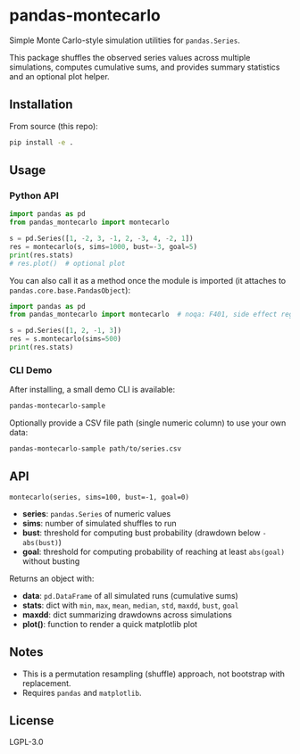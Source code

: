 # pandas-montecarlo

Simple Monte Carlo-style simulation utilities for `pandas.Series`.

This package shuffles the observed series values across multiple simulations, computes cumulative sums, and provides summary statistics and an optional plot helper.

## Installation

From source (this repo):

```bash
pip install -e .
```

## Usage

### Python API

```python
import pandas as pd
from pandas_montecarlo import montecarlo

s = pd.Series([1, -2, 3, -1, 2, -3, 4, -2, 1])
res = montecarlo(s, sims=1000, bust=-3, goal=5)
print(res.stats)
# res.plot()  # optional plot
```

You can also call it as a method once the module is imported (it attaches to `pandas.core.base.PandasObject`):

```python
import pandas as pd
from pandas_montecarlo import montecarlo  # noqa: F401, side effect registration

s = pd.Series([1, 2, -1, 3])
res = s.montecarlo(sims=500)
print(res.stats)
```

### CLI Demo

After installing, a small demo CLI is available:

```bash
pandas-montecarlo-sample
```

Optionally provide a CSV file path (single numeric column) to use your own data:

```bash
pandas-montecarlo-sample path/to/series.csv
```

## API

`montecarlo(series, sims=100, bust=-1, goal=0)`

- **series**: `pandas.Series` of numeric values
- **sims**: number of simulated shuffles to run
- **bust**: threshold for computing bust probability (drawdown below `-abs(bust)`)
- **goal**: threshold for computing probability of reaching at least `abs(goal)` without busting

Returns an object with:

- **data**: `pd.DataFrame` of all simulated runs (cumulative sums)
- **stats**: dict with `min`, `max`, `mean`, `median`, `std`, `maxdd`, `bust`, `goal`
- **maxdd**: dict summarizing drawdowns across simulations
- **plot()**: function to render a quick matplotlib plot

## Notes

- This is a permutation resampling (shuffle) approach, not bootstrap with replacement.
- Requires `pandas` and `matplotlib`.

## License

LGPL-3.0